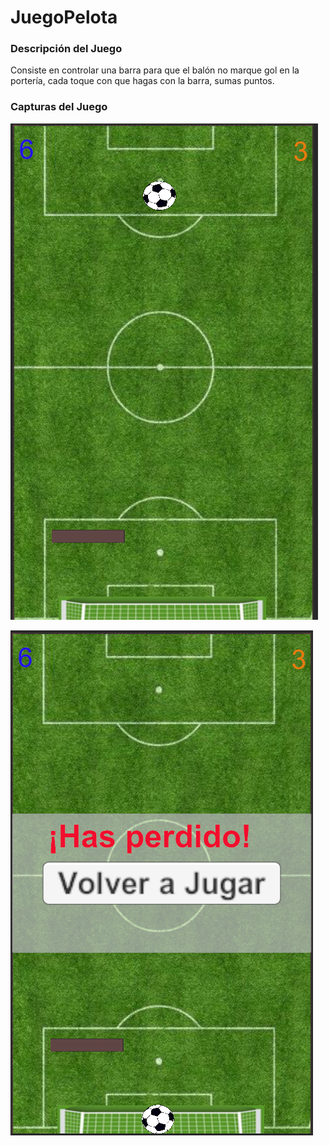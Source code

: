 # JuegoPelota

### Descripción del Juego
Consiste en controlar una barra para que el balón no marque gol en la portería, cada toque con que hagas con la barra, sumas puntos.

### Capturas del Juego

![Alt text](https://github.com/Marco0705/JuegoPelota/blob/main/Screenshots_images/1.png?raw=true)

![Alt text](https://github.com/Marco0705/JuegoPelota/blob/main/Screenshots_images/2.png?raw=true)